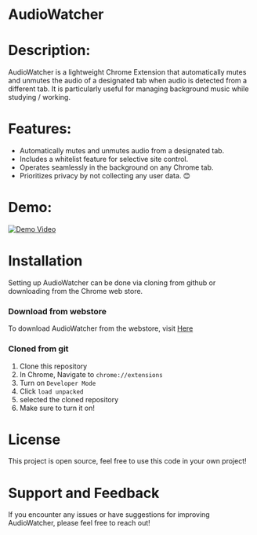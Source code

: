 # AudioWatcher

# Description:

AudioWatcher is a lightweight Chrome Extension that automatically mutes and unmutes the audio of a designated tab when audio is detected from a different tab. It is particularly useful for managing background music while studying / working.

# Features:

- Automatically mutes and unmutes audio from a designated tab.
- Includes a whitelist feature for selective site control.
- Operates seamlessly in the background on any Chrome tab.
- Prioritizes privacy by not collecting any user data. 😊

# Demo:

[![Demo Video]()]()

# Installation

Setting up AudioWatcher can be done via cloning from github or downloading from the Chrome web store.

### Download from webstore

To download AudioWatcher from the webstore, visit [Here](https://chromewebstore.google.com/detail/blmhjmodhcmecngddldldihgiikpebhd/preview?hl=en&authuser=0&pli=1)

### Cloned from git

1. Clone this repository
2. In Chrome, Navigate to `chrome://extensions`
3. Turn on `Developer Mode`
4. Click `load unpacked`
5. selected the cloned repository
6. Make sure to turn it on!

# License

This project is open source, feel free to use this code in your own project!

# Support and Feedback

If you encounter any issues or have suggestions for improving AudioWatcher, please feel free to reach out!
